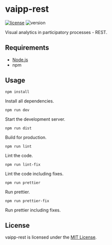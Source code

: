 # vaipp-rest

[![license](https://img.shields.io/badge/license-MIT-blue.svg)](https://github.com/laschuet/vaipp-rest/blob/master/LICENSE.txt)
![version](https://img.shields.io/badge/version-1.0.0-blue.svg)

Visual analytics in participatory processes - REST.

## Requirements

* [Node.js](https://nodejs.org/en/)
* npm

## Usage

```
npm install
```
Install all dependencies.

```
npm run dev
```
Start the development server.

```
npm run dist
```
Build for production.

```
npm run lint
```
Lint the code.

```
npm run lint-fix
```
Lint the code including fixes.

```
npm run prettier
```
Run prettier.

```
npm run prettier-fix
```
Run prettier including fixes.

## License

vaipp-rest is licensed under the [MIT License](./LICENSE.txt).
